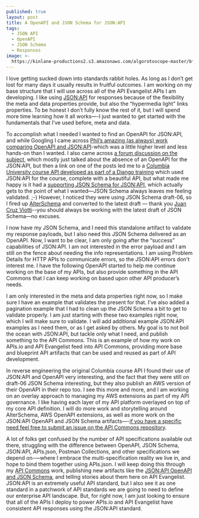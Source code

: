 ```yaml
---
published: true
layout: post
title: A OpenAPI and JSON Schema for JSON:API
tags:
  - JSON API
  - OpenAPI
  - JSON Schema
  - Responses
image: >-
  https://kinlane-productions2.s3.amazonaws.com/algorotoscope-master/bf-skinner-fixing-satellite-1.jpeg
---
```

I love getting sucked down into standards rabbit holes. As long as I don’t get lost for many days it usually results in fruitful outcomes. I am working on my base structure that I will use across all of the API Evangelist APIs I am developing. I like using [JSON:API](https://jsonapi.org/) for responses because of the flexibility the meta and data properties provide, but also the “hypermedia light” links properties. To be honest I don’t fully know the rest of it, but I will spend more time learning how it all works—-I just wanted to get started with the fundamentals that I’ve used before, meta and data. 

To accomplish what I needed I wanted to find an OpenAPI for JSON:API, and while Googling I came across [Phil’s amazing (as always) work comparing OpenAPI and JSON:API](https://apisyouwonthate.com/blog/json-api-openapi-and-json-schema/)-which was a little higher level and less hands-on than I wanted. I also came across [a forum discussion on the subject](https://discuss.jsonapi.org/t/openapi-3-0-spec-that-conforms-to-json-api/1803/4), which mostly just talked about the absence of an OpenAPI for the JSON:API, but then a link on one of the posts led me to a [Columbia University course API developed as part of a Django training](https://github.com/columbia-it/django-jsonapi-training/blob/master/docs/schemas/openapi.yaml) which used JSON:API for the course, complete with a beautiful API, but what made me happy is it had a [supporting JSON Schema for JSON:API](https://github.com/columbia-it/django-jsonapi-training/blob/master/docs/schemas/original-jsonapi.json), which actually gets to the point of what I wanted—JSON Schema always leaves me feeling validated. ;-) However, I noticed they were using JSON Schema draft-06, so I fired up [AlterSchema](https://alterschema.sourcemeta.com/) and converted to the latest draft — thank you [Juan Cruz Viotti](https://www.linkedin.com/in/jviotti/)--you should always be working with the latest draft of JSON Schema—no excuses.

<script src="https://gist.github.com/kinlane/4563655cd1d37f5d7e649abbf938c9dd.js"></script>

I now have my JSON Schema, and I need this standalone artifact to validate my response payloads, but I also need this JSON Schema delivered as an OpenAPI. Now, I want to be clear, I am only going after the “success” capabilities of JSON:API. I am not interested in the error payload and I am still on the fence about needing the info representations. I am using Problem Details for HTTP APIs to communicate errors, so the JSON:API errors don't interest me. I have the following OpenAPI started to help me continue working on the base of my APIs, but also provide something in the API Commons that I can keep working on based upon other API producer’s needs.

<script src="https://gist.github.com/kinlane/83f5e2c36dada98b21c04ad03c71c9e9.js"></script>

I am only interested in the meta and data properties right now, so I make sure I have an example that validates the present for that. I’ve also added a pagination example that I had to clean up the JSON Schema a bit to get to validate properly. I am just starting with these two examples right now, which I will make sure to validate. I will add additional example JSON:API examples as I need them, or as I get asked by others. My goal is to not boil the ocean with JSON:API, but tackle only what I need, and publish something to the API Commons. This is an example of how my work on APIs.io and API Evangelist feed into API Commons, providing more base and blueprint API artifacts that can be used and reused as part of API development.

In reverse engineering the original Columbia course API I found their use of JSON:API and OpenAPI very interesting, and the fact that they were still on draft-06 JSON Schema interesting, but they also publish an AWS version of their OpenAPI in their repo too. I see this more and more, and I am working on an overlay approach to managing my AWS extensions as part of my API governance. I like having each layer of my API platform overlayed on top of my core API definition. I will do more work and storytelling around AlterSchema, AWS OpenAPI extensions, as well as more work on the JSON:API OpenAPI and JSON Schema artifacts—-[if you have a specific need feel free to submit an issue on the API Commons repository](https://github.com/api-commons/json-api). 

A lot of folks get confused by the number of API specifications available out there, struggling with the difference between OpenAPI, JSON Schema, JSON:API, APIs.json, Postman Collections, and other specifications we depend on-—where I embrace the multi-specification reality we live in, and hope to bind them together using APIs.json. I will keep doing this through my [API Commons](https://apicommongs.org) work, publishing new artifacts like the [JSON:API OpenAPI and JSON Schema](https://github.com/api-commons/json-api), and telling stories about them here on API Evangelist. JSON:API is an extremely useful API standard, but I also see it as one standard in a patchwork of API standards we are going to need to define our enterprise API landscape. But, for right now, I am just looking to ensure that all of the APIs I deploy to power APIs.io and API Evangelist have consistent API responses using the JSON:API standard.